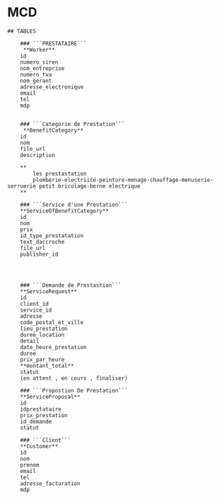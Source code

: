 # MCD

    ## TABLES

        ### ```PRESTATAIRE```
         **Worker**
        id
        numero_siren
        nom_entreprise
        numero_tva
        nom_gerant
        adresse_electronique
        email
        tel
        mdp


        ### ```Categorie de Prestation```
         **BenefitCategory**
        id 
        nom
        file_url
        description

        **
            les prestastation
            plomberie-electriité-peinture-menage-chauffage-menuserie-serruerie petit bricolage-borne electrique
        **

        ### ```Service d'une Prestation```
        **ServiceOfBenefitCategory**
        id
        nom
        prix
        id_type_prestatation
        text_daccroche
        file_url
        publisher_id




        ### ```Demande de Prestastion```
        **ServiceRequest**
        id
        client_id
        service_id
        adresse
        code_postal_et_ville
        lieu_prestation
        duree_location
        detail
        date_heure_prestation
        duree
        prix_par_heure
        **montant_total**
        statut
        (en attent , en cours , finaliser)

        ### ```Propostion De Prestation```
        **ServiceProposal**
        id 
        idprestataire
        prix_prestation
        id_demande
        statut

        ### ```Client```
        **Customer**
        id
        nom
        prenom
        email
        tel
        adresse_facturation
        mdp
